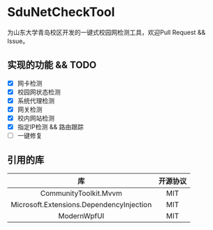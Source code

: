 # SduNetCheckTool

为山东大学青岛校区开发的一键式校园网检测工具，欢迎Pull Request && Issue。

## 实现的功能 && TODO

- [x] 网卡检测
- [x] 校园网状态检测
- [x] 系统代理检测
- [x] 网关检测
- [x] 校内网站检测
- [x] 指定IP检测 && 路由跟踪
- [ ] 一键修复

## 引用的库

|库|开源协议|
|:---:|:---:|
|CommunityToolkit.Mvvm|MIT|
|Microsoft.Extensions.DependencyInjection|MIT|
|ModernWpfUI|MIT|